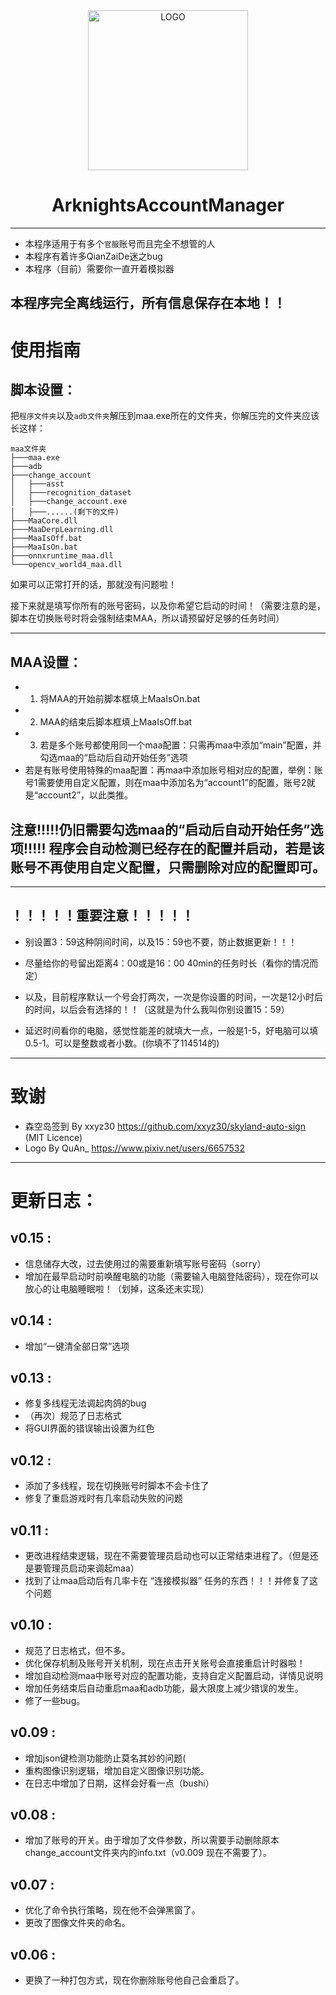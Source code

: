 

<div align="center">
<img alt="LOGO" src="https://raw.githubusercontent.com/IsEddy/Arknights_account_manager/master/skadi.ico" width="256" height="256" />

# ArknightsAccountManager

</div>

-----------------------------------

- 本程序适用于有多个```官服```账号而且完全不想管的人
- 本程序有着许多QianZaiDe迷之bug
- 本程序（目前）需要你一直开着模拟器

## 本程序完全离线运行，所有信息保存在本地！！ 

# 使用指南
## 脚本设置：
把```程序文件夹```以及```adb文件夹```解压到maa.exe所在的文件夹，你解压完的文件夹应该长这样：
```shell
maa文件夹
├───maa.exe
├───adb
├───change_account
│   ├───asst
│   ├───recognition_dataset
│   ├───change_account.exe
│   ├───......(剩下的文件)
├───MaaCore.dll
├───MaaDerpLearning.dll
├───MaaIsOff.bat
├───MaaIsOn.bat
├───onnxruntime_maa.dll
└───opencv_world4_maa.dll
```

如果可以正常打开的话，那就没有问题啦！

接下来就是填写你所有的账号密码，以及你希望它启动的时间！（需要注意的是，脚本在切换账号时将会强制结束MAA，所以请预留好足够的任务时间）

-----------------------------------
##  MAA设置：
- 1. 将MAA的开始前脚本框填上MaaIsOn.bat
- 2. MAA的结束后脚本框填上MaaIsOff.bat
- 3. 若是多个账号都使用同一个maa配置：只需再maa中添加“main”配置，并勾选maa的“启动后自动开始任务”选项
- 若是有账号使用特殊的maa配置：再maa中添加账号相对应的配置，举例：账号1需要使用自定义配置，则在maa中添加名为“account1”的配置，账号2就是“account2”，以此类推。
	
## 注意!!!!!仍旧需要勾选maa的“启动后自动开始任务”选项!!!!! 程序会自动检测已经存在的配置并启动，若是该账号不再使用自定义配置，只需删除对应的配置即可。

-----------------------------------
## ！！！！！重要注意！！！！！
- 别设置3：59这种阴间时间，以及15：59也不要，防止数据更新！！！

- 尽量给你的号留出距离4：00或是16：00  40min的任务时长（看你的情况而定）

- 以及，目前程序默认一个号会打两次，一次是你设置的时间，一次是12小时后的时间，以后会有选择的！！（这就是为什么我叫你别设置15：59）

- 延迟时间看你的电脑，感觉性能差的就填大一点，一般是1-5，好电脑可以填0.5-1。可以是整数或者小数。(你填不了114514的)

-----------------------------------
# 致谢
- 森空岛签到 By xxyz30 https://github.com/xxyz30/skyland-auto-sign (MIT Licence)
- Logo By QuAn_ https://www.pixiv.net/users/6657532

-----------------------------------
# 更新日志：
## v0.15 :
- 信息储存大改，过去使用过的需要重新填写账号密码（sorry）
- 增加在最早启动时前唤醒电脑的功能（需要输入电脑登陆密码），现在你可以放心的让电脑睡眠啦！（划掉，这条还未实现）

## v0.14 :
- 增加“一键清全部日常”选项

## v0.13 :
- 修复多线程无法调起肉鸽的bug
- （再次）规范了日志格式
- 将GUI界面的错误输出设置为红色

## v0.12 :
- 添加了多线程，现在切换账号时脚本不会卡住了
- 修复了重启游戏时有几率启动失败的问题

## v0.11 :
- 更改进程结束逻辑，现在不需要管理员启动也可以正常结束进程了。（但是还是要管理员启动来调起maa）
- 找到了让maa启动后有几率卡在 “连接模拟器” 任务的东西！！！并修复了这个问题

## v0.10 :
- 规范了日志格式，但不多。
- 优化保存机制及账号开关机制，现在点击开关账号会直接重启计时器啦！
- 增加自动检测maa中账号对应的配置功能，支持自定义配置启动，详情见说明
- 增加任务结束后自动重启maa和adb功能，最大限度上减少错误的发生。
- 修了一些bug。

## v0.09 :
- 增加json键检测功能防止莫名其妙的问题(
- 重构图像识别逻辑，增加自定义图像识别功能。
- 在日志中增加了日期，这样会好看一点（bushi）

## v0.08 :
- 增加了账号的开关。由于增加了文件参数，所以需要手动删除原本change_account文件夹内的info.txt（v0.009 现在不需要了）。

## v0.07 :
- 优化了命令执行策略，现在他不会弹黑窗了。
- 更改了图像文件夹的命名。

## v0.06 :
- 更换了一种打包方式，现在你删除账号他自己会重启了。